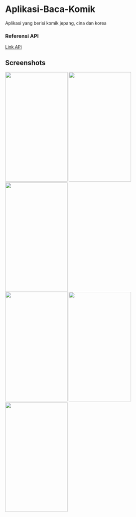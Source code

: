 # Aplikasi-Baca-Komik
Aplikasi yang berisi komik jepang, cina dan korea
<h3>Referensi API</h3>
<a href = "https://github.com/febryardiansyah/manga-api?fbclid=IwAR3EWvDL4-sAkT206fkuwMh3YC87LJ8WFwYsxV_PgDDn5tnqJ6DcKq-W5vg">Link APi</a> 
<h2>Screenshots</h2>
<div style="display:'flex'; align-items:'center';">
<img src="https://drive.google.com/uc?export=view&id=1-7F4OyVBTXfygIvdvz9TjVO8L3jjMYPh" width="200" height="350">
<img src="https://drive.google.com/uc?export=view&id=1-6mtiK9vTbCkh7LbtTTLDtBGWpcq6CZ3" width="200" height="350">
<img src="https://drive.google.com/uc?export=view&id=1-4wH5405iiIdOQ4SpUCQ0kw0yy1Mkvwq" width="200" height="350">
</div>
<div style="display:'flex'; align-items:'center';">
<img src="https://drive.google.com/uc?export=view&id=1-47xpstTexpQ4f8PNk93Cg9wi7AJDl1C" width="200" height="350">
<img src="https://drive.google.com/uc?export=view&id=1-3UtLEizS5g5z6T7SDavpPIwFvyX1XRx" width="200" height="350">
<img src="https://drive.google.com/uc?export=view&id=1-0uu8LQE6kSoOzCln3vL0x5UizKDjYih" width="200" height="350">
</div>
